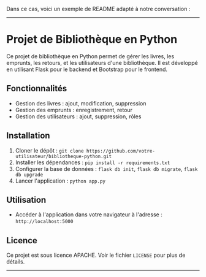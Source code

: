 Dans ce cas, voici un exemple de README adapté à notre conversation :

---

# Projet de Bibliothèque en Python

Ce projet de bibliothèque en Python permet de gérer les livres, les emprunts, les retours, et les utilisateurs d'une bibliothèque. Il est développé en utilisant Flask pour le backend et Bootstrap pour le frontend.

## Fonctionnalités

- Gestion des livres : ajout, modification, suppression
- Gestion des emprunts : enregistrement, retour
- Gestion des utilisateurs : ajout, suppression, rôles

## Installation

1. Cloner le dépôt : `git clone https://github.com/votre-utilisateur/bibliotheque-python.git`
2. Installer les dépendances : `pip install -r requirements.txt`
3. Configurer la base de données : `flask db init`, `flask db migrate`, `flask db upgrade`
4. Lancer l'application : `python app.py`

## Utilisation

- Accéder à l'application dans votre navigateur à l'adresse : `http://localhost:5000`

## Licence

Ce projet est sous licence APACHE. Voir le fichier `LICENSE` pour plus de détails.

---
